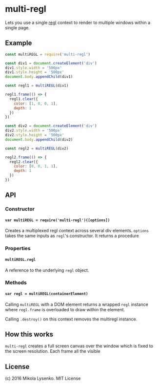 # multi-regl
Lets you use a single [regl](http://regl.party) context to render to multiple windows within a single page.

## Example

```javascript
const multiREGL = require('multi-regl')

const div1 = document.createElement('div')
div1.style.width = '500px'
div1.style.height = '500px'
document.body.appendChild(div1)

const regl1 = multiREGL(div1)

regl1.frame(() => {
  regl1.clear({
    color: [1, 0, 0, 1],
    depth: 1
  })
})

const div2 = document.createElement('div')
div2.style.width = '500px'
div2.style.height = '500px'
document.body.appendChild(div2)

const regl2 = multiREGL(div2)

regl2.frame(() => {
  regl2.clear({
    color: [0, 0, 1, 1],
    depth: 1
  })
})
```

## API

### Constructor

#### `var multiREGL = require('multi-regl')([options])`
Creates a multiplexed regl context across several div elements.  `options` takes the same inputs as `regl`'s constructor.  It returns a procedure

### Properties

#### `multiREGL.regl`
A reference to the underlying `regl` object.

### Methods

#### `var regl = multiREGL(containerElement)`
Calling `multiREGL` with a DOM element returns a wrapped `regl` instance where `regl.frame` is overloaded to draw within the element.

Calling `.destroy()` on this context removes the multiregl instance.

## How this works
`multi-regl` creates a full screen canvas over the window which is fixed to the screen resolution.  Each frame all the visible

## License
(c) 2016 Mikola Lysenko. MIT License
